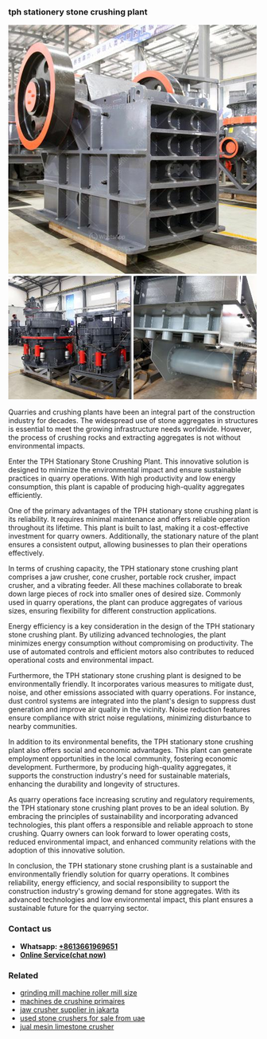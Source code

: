 <h3>tph stationery stone crushing plant</h3><img src='1708497119.jpg' alt=''><p>Quarries and crushing plants have been an integral part of the construction industry for decades. The widespread use of stone aggregates in structures is essential to meet the growing infrastructure needs worldwide. However, the process of crushing rocks and extracting aggregates is not without environmental impacts.</p><p>Enter the TPH Stationary Stone Crushing Plant. This innovative solution is designed to minimize the environmental impact and ensure sustainable practices in quarry operations. With high productivity and low energy consumption, this plant is capable of producing high-quality aggregates efficiently.</p><p>One of the primary advantages of the TPH stationary stone crushing plant is its reliability. It requires minimal maintenance and offers reliable operation throughout its lifetime. This plant is built to last, making it a cost-effective investment for quarry owners. Additionally, the stationary nature of the plant ensures a consistent output, allowing businesses to plan their operations effectively.</p><p>In terms of crushing capacity, the TPH stationary stone crushing plant comprises a jaw crusher, cone crusher, portable rock crusher, impact crusher, and a vibrating feeder. All these machines collaborate to break down large pieces of rock into smaller ones of desired size. Commonly used in quarry operations, the plant can produce aggregates of various sizes, ensuring flexibility for different construction applications.</p><p>Energy efficiency is a key consideration in the design of the TPH stationary stone crushing plant. By utilizing advanced technologies, the plant minimizes energy consumption without compromising on productivity. The use of automated controls and efficient motors also contributes to reduced operational costs and environmental impact.</p><p>Furthermore, the TPH stationary stone crushing plant is designed to be environmentally friendly. It incorporates various measures to mitigate dust, noise, and other emissions associated with quarry operations. For instance, dust control systems are integrated into the plant's design to suppress dust generation and improve air quality in the vicinity. Noise reduction features ensure compliance with strict noise regulations, minimizing disturbance to nearby communities.</p><p>In addition to its environmental benefits, the TPH stationary stone crushing plant also offers social and economic advantages. This plant can generate employment opportunities in the local community, fostering economic development. Furthermore, by producing high-quality aggregates, it supports the construction industry's need for sustainable materials, enhancing the durability and longevity of structures.</p><p>As quarry operations face increasing scrutiny and regulatory requirements, the TPH stationary stone crushing plant proves to be an ideal solution. By embracing the principles of sustainability and incorporating advanced technologies, this plant offers a responsible and reliable approach to stone crushing. Quarry owners can look forward to lower operating costs, reduced environmental impact, and enhanced community relations with the adoption of this innovative solution.</p><p>In conclusion, the TPH stationary stone crushing plant is a sustainable and environmentally friendly solution for quarry operations. It combines reliability, energy efficiency, and social responsibility to support the construction industry's growing demand for stone aggregates. With its advanced technologies and low environmental impact, this plant ensures a sustainable future for the quarrying sector.</p><h3>Contact us</h3><ul><li><strong>Whatsapp:&nbsp;<a href="https://wa.me/8613661969651">+8613661969651</a></strong></li><li><a href="https://swt.shibang-china.com/?git&amp;zhl&amp;tph stationery stone crushing plant"><strong>Online Service(chat now)</strong></a></li></ul><h3>Related</h3><ul><li><a href='grinding mill machine roller mill size.md'>grinding mill machine roller mill size</a></li><li><a href='machines de crushine primaires.md'>machines de crushine primaires</a></li><li><a href='jaw crusher supplier in jakarta.md'>jaw crusher supplier in jakarta</a></li><li><a href='used stone crushers for sale from uae.md'>used stone crushers for sale from uae</a></li><li><a href='jual mesin limestone crusher.md'>jual mesin limestone crusher</a></li></ul>